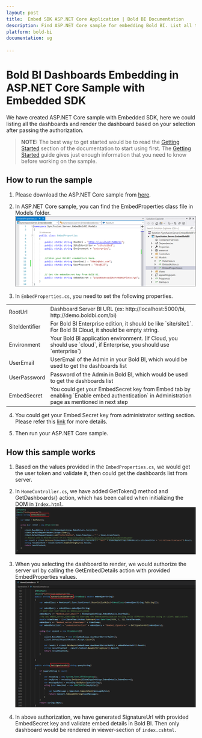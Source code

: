 ```yaml
---
layout: post
title:  Embed SDK ASP.NET Core Application | Bold BI Documentation
description: Find ASP.NET Core sample for embedding Bold BI. List all the dashboards and render the dashboard based on your selection after passing the authorization.
platform: bold-bi
documentation: ug

---
```


# Bold BI Dashboards Embedding in ASP.NET Core Sample with Embedded SDK

We have created ASP.NET Core sample with Embedded SDK, here we could listing all the dashboards and render the dashboard based on your selection after passing the authorization.

> **NOTE:**  The best way to get started would be to read the [Getting Started](/getting-started/embedding-in-your-application/) section of the documentation to start using first. The [Getting Started](/getting-started/embedding-in-your-application/) guide gives just enough information that you need to know before working on the sample.  

## How to run the sample

1. Please download the ASP.NET Core sample from <a href="https://onpremise-demo.boldbi.com/getting-started/asp-net-core/sample.zip" target="_blank">here</a>.  

2. In ASP.NET Core sample, you can find the EmbedProperties class file in Models folder.
![Properties](/static/assets/javascript/sample/images/core-properties.png)

3. In `EmbedProperties.cs`, you need to set the following properties.  

<meta charset="utf-8"/>
<table>
  <tbody>
    <tr>
        <td align="left">RootUrl</td>
        <td align="left">Dashboard Server BI URL (ex: http://localhost:5000/bi, http://demo.boldbi.com/bi)</td>
    </tr>
    <tr>
        <td align="left">SiteIdentifier</td>
        <td align="left">For Bold BI Enterprise edition, it should be like `site/site1`. For Bold BI Cloud, it should be empty string.</td>
    </tr>
    <tr>
        <td align="left">Environment</td>
        <td align="left">Your Bold BI application environment. (If Cloud, you should use `cloud`, if  Enterprise, you should use `enterprise`)</td>
    </tr>
    <tr>
        <td align="left">UserEmail</td>
        <td align="left">UserEmail of the Admin in your Bold BI, which would be used to get the dashboards list</td>
    </tr>
    <tr>
        <td align="left">UserPassword</td>
        <td align="left">Password of the Admin in Bold BI, which would be used to get the dashboards list</td>
    </tr>
    <tr>
        <td align="left">EmbedSecret</td>
        <td align="left">You could get your EmbedSecret key from Embed tab by enabling `Enable embed authentication` in Administration page as mentioned in next step</td>
    </tr>
  </tbody>
</table>


4. You could get your Embed Secret key from administrator setting section. Please refer this [link](/site-administration/embed-settings/) for more details.  

5. Then run your ASP.NET Core sample.

## How this sample works

1. Based on the values provided in the `EmbedProperties.cs`, we would get the user token and validate it, then could get the dashboards list from server.

2. In `HomeController.cs`, we have added GetToken() method and GetDashboards() action, which has been called when initializing the DOM in `Index.html`.
![Initializing the DOM in Core](/static/assets/javascript/sample/images/core-home-getdashboard.png)

3. When you selecting the dashboard to render, we would authorize the server url by calling the GetEmbedDetails action with provided EmbedProperties values.
![Server Authorization in Core](/static/assets/javascript/sample/images/core-home-getdetails.png)

4. In above authorization, we have generated SignatureUrl with provided EmbedSecret key and validate embed details in Bold BI. Then only dashboard would be rendered in viewer-section of `index.cshtml`.

